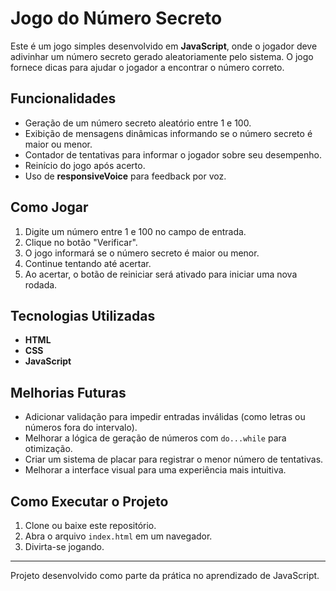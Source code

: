 # Jogo do Número Secreto

Este é um jogo simples desenvolvido em **JavaScript**, onde o jogador deve adivinhar um número secreto gerado aleatoriamente pelo sistema. O jogo fornece dicas para ajudar o jogador a encontrar o número correto.

## Funcionalidades
- Geração de um número secreto aleatório entre 1 e 100.
- Exibição de mensagens dinâmicas informando se o número secreto é maior ou menor.
- Contador de tentativas para informar o jogador sobre seu desempenho.
- Reinício do jogo após acerto.
- Uso de **responsiveVoice** para feedback por voz.

## Como Jogar
1. Digite um número entre 1 e 100 no campo de entrada.
2. Clique no botão "Verificar".
3. O jogo informará se o número secreto é maior ou menor.
4. Continue tentando até acertar.
5. Ao acertar, o botão de reiniciar será ativado para iniciar uma nova rodada.

## Tecnologias Utilizadas
- **HTML**
- **CSS**
- **JavaScript**

## Melhorias Futuras
- Adicionar validação para impedir entradas inválidas (como letras ou números fora do intervalo).
- Melhorar a lógica de geração de números com `do...while` para otimização.
- Criar um sistema de placar para registrar o menor número de tentativas.
- Melhorar a interface visual para uma experiência mais intuitiva.

## Como Executar o Projeto
1. Clone ou baixe este repositório.
2. Abra o arquivo `index.html` em um navegador.
3. Divirta-se jogando.

---
Projeto desenvolvido como parte da prática no aprendizado de JavaScript.